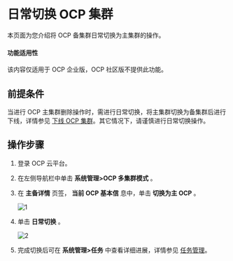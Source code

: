 日常切换 OCP 集群
================================

本页面为您介绍将 OCP 备集群日常切换为主集群的操作。

<main id="notice" type='notice'>
<h4>功能适用性</h4>
<p>该内容仅适用于 OCP 企业版，OCP 社区版不提供此功能。</p>

前提条件
-------------------------

当进行 OCP 主集群删除操作时，需进行日常切换，将主集群切换为备集群后进行下线，详情参见 [下线 OCP 集群](../300.ocp-multi-cluster-mode/800.remove-an-ocp-cluster.md)。其它情况下，请谨慎进行日常切换操作。

操作步骤
-------------------------

1. 登录 OCP 云平台。

2. 在左侧导航栏中单击 **系统管理\>OCP 多集群模式** 。

3. 在 **主备详情** 页签， **当前 OCP 基本信** 息中，单击 **切换为主 OCP** 。

   ![1](https://help-static-aliyun-doc.aliyuncs.com/assets/img/zh-CN/0800872261/p280235.png)

4. 单击 **日常切换** 。

   ![2](https://help-static-aliyun-doc.aliyuncs.com/assets/img/zh-CN/0800872261/p280219.png)

5. 完成切换后可在 **系统管理\>任务** 中查看详细进展，详情参见 [任务管理](../../1600.system-management-features/100.manage-tasks.md)。
